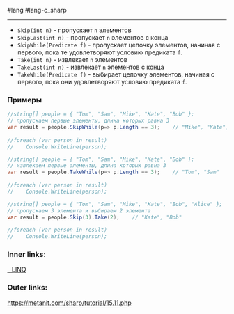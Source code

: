 #lang #lang-c_sharp 

---
- `Skip(int n)` - пропускает `n` элементов
- `SkipLast(int n)` - пропускает `n` элементов с конца
- `SkipWhile(Predicate f)` - пропускает цепочку элементов, начиная с первого, пока те удовлетворяют условию предиката `f`.
- `Take(int n)` - извлекает `n` элементов
- `TakeLast(int n)` - извлекает `n` элементов с конца
- `TakeWhile(Predicate f)` - выбирает цепочку элементов, начиная с первого, пока они удовлетворяют  условию предиката `f`.

### Примеры

```csharp
//string[] people = { "Tom", "Sam", "Mike", "Kate", "Bob" };
// пропускаем первые элементы, длина которых равна 3
var result = people.SkipWhile(p=> p.Length == 3);    // "Mike", "Kate", "Bob"
 
//foreach (var person in result)
//    Console.WriteLine(person);
```

```csharp
//string[] people = { "Tom", "Sam", "Mike", "Kate", "Bob" };
// извлекаем первые элементы, длина которых равна 3
var result = people.TakeWhile(p=> p.Length == 3);    // "Tom", "Sam"
 
//foreach (var person in result)
//    Console.WriteLine(person);
```

```csharp
//string[] people = { "Tom", "Sam", "Mike", "Kate", "Bob", "Alice" };
// пропускаем 3 элемента и выбираем 2 элемента
var result = people.Skip(3).Take(2);    // "Kate", "Bob"
 
//foreach (var person in result)
//    Console.WriteLine(person);
```

### Inner links:
[_ LINQ](1.%20Languages/C-sharp/Базы%20данных/LINQ/_%20LINQ.md)

### Outer links:
https://metanit.com/sharp/tutorial/15.11.php